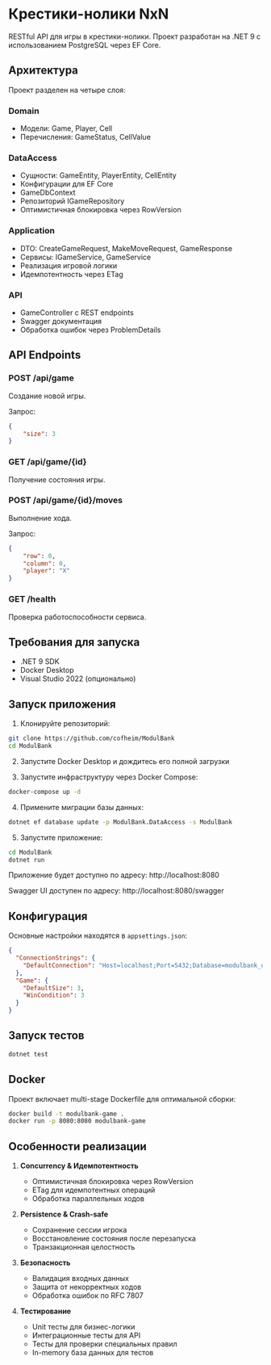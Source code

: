# Крестики-нолики NxN

RESTful API для игры в крестики-нолики. Проект разработан на .NET 9 с использованием PostgreSQL через EF Core.

## Архитектура

Проект разделен на четыре слоя:

### Domain
- Модели: Game, Player, Cell
- Перечисления: GameStatus, CellValue

### DataAccess
- Сущности: GameEntity, PlayerEntity, CellEntity
- Конфигурации для EF Core
- GameDbContext
- Репозиторий IGameRepository
- Оптимистичная блокировка через RowVersion

### Application
- DTO: CreateGameRequest, MakeMoveRequest, GameResponse
- Сервисы: IGameService, GameService
- Реализация игровой логики
- Идемпотентность через ETag

### API
- GameController с REST endpoints
- Swagger документация
- Обработка ошибок через ProblemDetails

## API Endpoints

### POST /api/game
Создание новой игры.

Запрос:
```json
{
    "size": 3
}
```

### GET /api/game/{id}
Получение состояния игры.

### POST /api/game/{id}/moves
Выполнение хода.

Запрос:
```json
{
    "row": 0,
    "column": 0,
    "player": "X"
}
```

### GET /health
Проверка работоспособности сервиса.

## Требования для запуска

- .NET 9 SDK
- Docker Desktop
- Visual Studio 2022 (опционально)

## Запуск приложения

1. Клонируйте репозиторий:
```bash
git clone https://github.com/cofheim/ModulBank
cd ModulBank
```

2. Запустите Docker Desktop и дождитесь его полной загрузки

3. Запустите инфраструктуру через Docker Compose:
```bash
docker-compose up -d
```

4. Примените миграции базы данных:
```bash
dotnet ef database update -p ModulBank.DataAccess -s ModulBank
```

5. Запустите приложение:
```bash
cd ModulBank
dotnet run
```

Приложение будет доступно по адресу: http://localhost:8080

Swagger UI доступен по адресу: http://localhost:8080/swagger

## Конфигурация

Основные настройки находятся в `appsettings.json`:

```json
{
  "ConnectionStrings": {
    "DefaultConnection": "Host=localhost;Port=5432;Database=modulbank_db;Username=postgres;Password=postgres"
  },
  "Game": {
    "DefaultSize": 3,
    "WinCondition": 3
  }
}
```

## Запуск тестов

```bash
dotnet test
```

## Docker

Проект включает multi-stage Dockerfile для оптимальной сборки:

```bash
docker build -t modulbank-game .
docker run -p 8080:8080 modulbank-game
```

## Особенности реализации

1. **Concurrency & Идемпотентность**
   - Оптимистичная блокировка через RowVersion
   - ETag для идемпотентных операций
   - Обработка параллельных ходов

2. **Persistence & Crash-safe**
   - Сохранение сессии игрока
   - Восстановление состояния после перезапуска
   - Транзакционная целостность

3. **Безопасность**
   - Валидация входных данных
   - Защита от некорректных ходов
   - Обработка ошибок по RFC 7807

4. **Тестирование**
   - Unit тесты для бизнес-логики
   - Интеграционные тесты для API
   - Тесты для проверки специальных правил
   - In-memory база данных для тестов 